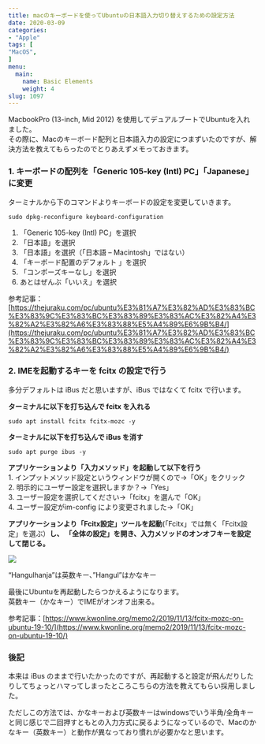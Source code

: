 ```yaml
---
title: macのキーボードを使ってUbuntuの日本語入力切り替えするための設定方法
date: 2020-03-09
categories:
- "Apple"
tags: [
"MacOS",
]
menu:
  main:
    name: Basic Elements
    weight: 4
slug: 1097
---
```



MacbookPro (13-inch, Mid 2012) を使用してデュアルブートでUbuntuを入れました。  
その際に、Macのキーボード配列と日本語入力の設定につまずいたのですが、解決方法を教えてもらったのでとりあえずメモっておきます。

### 1\. キーボードの配列を「Generic 105-key (Intl) PC」「Japanese」に変更

ターミナルから下のコマンドよりキーボードの設定を変更していきます。

```
sudo dpkg-reconfigure keyboard-configuration
```

1.  「Generic 105-key (Intl) PC」を選択
2.  「日本語」を選択
3.  「日本語」を選択（「日本語 – Macintosh」ではない）
4.  「キーボード配置のデフォルト 」を選択
5.  「コンポーズキーなし」を選択
6.  あとはぜんぶ「いいえ」を選択

参考記事：[https://thejuraku.com/pc/ubuntu%E3%81%A7%E3%82%AD%E3%83%BC%E3%83%9C%E3%83%BC%E3%83%89%E3%83%AC%E3%82%A4%E3%82%A2%E3%82%A6%E3%83%88%E5%A4%89%E6%9B%B4/](https://thejuraku.com/pc/ubuntu%E3%81%A7%E3%82%AD%E3%83%BC%E3%83%9C%E3%83%BC%E3%83%89%E3%83%AC%E3%82%A4%E3%82%A2%E3%82%A6%E3%83%88%E5%A4%89%E6%9B%B4/)

### 2\. IMEを起動するキーを fcitx の設定で行う

多分デフォルトは iBus だと思いますが、iBus ではなくて fcitx で行います。

**ターミナルに以下を打ち込んで fcitx を入れる**

```
sudo apt install fcitx fcitx-mozc -y
```

**ターミナルに以下を打ち込んで iBus を消す**

```
sudo apt purge ibus -y
```

**アプリケーションより「入力メソッド」を起動して以下を行う**  
1\. インプットメソッド設定というウィンドウが開くので→「OK」をクリック  
2\. 明示的にユーザー設定を選択しますか？→「Yes」  
3\. ユーザー設定を選択してください→「fcitx」を選んで「OK」  
4\. ユーザー設定がim-config により変更されました→「OK」

**アプリケーションより「Fcitx設定」ツールを起動**(「Fcitx」では無く「Fcitx設定」を選ぶ）**し、 「全体の設定」を開き、入力メソッドのオンオフキーを設定して閉じる。**

![](https://lh3.googleusercontent.com/rsbQvnkMUjkRTaQZeI9vmoWv2i5_aQCtJWws3BiMh6g6MRZvO0ZBS9B950G9JLaveiq0ywyTx6Y4tZqS7BRf2XRkrfq9gOqD-X7vOZqBFYSw7OV6zA5FnUylo77DqfEJvq8L2H-49T-EJSrroFpwJy8ypu-2SYdSgmWiWes0_gxIvDuTxZLKtPinaHKv1CNgzyIU2r-kEXigsCJ4Ue76MFKOZ6hD7fKuKFXVbXr4qAYKN0vpztt7lAij6g0U7_oVx9VgS_nX7Yws0bVXGFTUDi9TKgNQCGbo-HqQ9cNQiHAKNWGKep3N3POZ86Cta6mmSb--XdwJc_5Bonezl9f9iYKViiyRW4tYS0BAMoDG4iU1EAZtdJ7lMpjvGA2tgzPyOC7wFgTi8bHP2kXOtWnpK1SuR0dFZ9ZOVqwbkvd4R3pc_sjwIjGBFFZ06KN-OUK9fiTpa4jxrtGlrZnXgU09z2wha6WWxVT34nfqDwuyC0TLDuwZrzC54e5_iulX4Bi1_j-wXWBpINptxzvvcbLJ9MmMh00UKRSH64cgbnoJ-udoT1U1Sy4aCpApBDY8B-2Wg63ctSW2YzHO9eSs6nhTZV1X8S8UdekJIdEJ8dxrGvETvBtUfamY3biD_my_pVG25l0rJN5CQV4yoLokEPsqFT4wD0jHr3_RjYS4TzGwoHQn0K6zgTesp9EWHyGqI6XzpO2Yg__Jy7oRxHWJpOvlx4GPglIesJ_Fl2E5ipo2ofjVd5pM=w805-h506-no)

“Hangulhanja”は英数キー、”Hangul”はかなキー

最後にUbuntuを再起動したらつかえるようになります。  
英数キー（かなキー）でIMEがオンオフ出来る。

参考記事：[https://www.kwonline.org/memo2/2019/11/13/fcitx-mozc-on-ubuntu-19-10/](https://www.kwonline.org/memo2/2019/11/13/fcitx-mozc-on-ubuntu-19-10/)

### 後記

本来は iBus のままで行いたかったのですが、再起動すると設定が飛んだりしたりしてちょっとハマってしまったところこちらの方法を教えてもらい採用しました。

ただしこの方法では、かなキーおよび英数キーはwindowsでいう半角/全角キーと同じ感じで二回押すともとの入力方式に戻るようになっているので、Macのかなキー（英数キー）と動作が異なっており慣れが必要かなと思います。